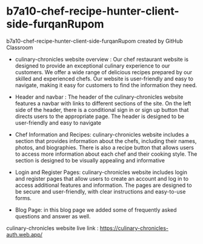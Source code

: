 # b7a10-chef-recipe-hunter-client-side-furqanRupom
b7a10-chef-recipe-hunter-client-side-furqanRupom created by GitHub Classroom

* culinary-chronicles website overview : Our chef restaurant website is designed to provide an exceptional culinary experience to our customers. We offer a wide range of delicious recipes prepared by our skilled and experienced chefs. Our website is user-friendly and easy to navigate, making it easy for customers to find the information they need.

* Header and navbar : The header of the culinary-chronicles  website features a navbar with links to different sections of the site. On the left side of the header, there is a conditional sign in or sign up button that directs users to the appropriate page. The header is designed to be user-friendly and easy to navigate

* Chef Information and Recipes: culinary-chronicles  website includes a section that provides information about the chefs, including their names, photos, and biographies. There is also a recipe button that allows users to access more information about each chef and their cooking style. The section is designed to be visually appealing and informative

* Login and Register Pages: culinary-chronicles  website includes login and register pages that allow users to create an account and log in to access additional features and information. The pages are designed to be secure and user-friendly, with clear instructions and easy-to-use forms.

* Blog Page: in this blog page we added some of frequently asked questions and answer as well.

culinary-chronicles website live link :  https://culinary-chronicles-auth.web.app/
